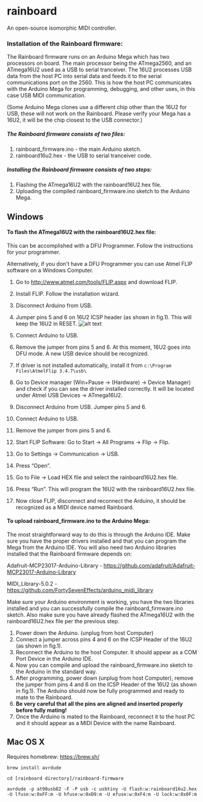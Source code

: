 # rainboard

An open-source isomorphic MIDI controller.

### Installation of the Rainboard fIrmware:

The Rainboard firmware runs on an Arduino Mega which has two processors on board. The main processor being the ATmega2560, and an ATmega16U2 used as a USB to serial tranceiver. The 16U2 processes USB data from the host PC into serial data and feeds it to the serial communications port on the 2560. This is how the host PC communicates with the Arduino Mega for programming, debugging, and other uses, in this case USB MIDI communication.

(Some Arduino Mega clones use a different chip other than the 16U2 for USB, these will not work on the Rainboard. Please verify your Mega has a 16U2, it will be the chip closest to the USB connector.)



##### The Rainboard firmware consists of two files:

1. rainboard_firmware.ino   - the main Arduino sketch.
2. rainboard16u2.hex   - the USB to serial tranceiver code.



##### Installing the Rainboard firmware consists of two steps:

1. Flashing the ATmega16U2 with the rainboard16U2.hex file.
2. Uploading the compiled rainboard_firmware.ino sketch to the Arduino Mega.




## Windows

#### To flash the ATmega16U2 with the rainboard16U2.hex file:

This can be accomplished with a DFU Programmer. Follow the instructions for your programmer.

Alternatively, if you don't have a DFU Programmer you can use Atmel FLIP software on a Windows Computer.

1. Go to http://www.atmel.com/tools/FLIP.aspx and download FLIP.
2. Install FLIP. Follow the installation wizard.
3. Disconnect Arduino from USB.
4. Jumper pins 5 and 6 on 16U2 ICSP header (as shown in fig.1). This will keep the 16U2 in RESET.
![alt text](https://github.com/famulus/rainboard/blob/master/images/Mega-Jumpers.png?raw=true)


5. Connect Arduino to USB.
6. Remove the jumper from pins 5 and 6. At this moment, 16U2 goes into DFU mode. A new USB device should be recognized.
7. If driver is not installed automatically, install it from `c:\Program Files\AtmelFlip 3.4.7\usb\`
8. Go to Device manager (Win+Pause -> (Hardware) -> Device Manager) and check if you can see the driver installed correctly. It will be located under Atmel USB Devices -> ATmega16U2.
9. Disconnect Arduino from USB. Jumper pins 5 and 6.
10. Connect Arduino to USB.
11. Remove the jumper from pins 5 and 6.
12. Start FLIP Software: Go to Start -> All Programs -> Flip -> Flip.
13. Go to Settings -> Communication -> USB.
14. Press “Open”.
15. Go to File -> Load HEX file and select the rainboard16U2.hex file.
16.  Press “Run”. This will program the 16U2 with the rainboard16U2.hex file.
17. Now close FLIP, disconnect and reconnect the Arduino, it should be recognized as a MIDI  device named Rainboard.



#### To upload rainboard_firmware.ino to the Arduino Mega:

The most straightforward way to do this is through the Arduino IDE. Make sure you have the proper drivers installed and that you can program the Mega from the Arduino IDE. You will also need two Arduino libraries installed that the Rainboard firmware depends on:

Adafruit-MCP23017-Arduino-Library - https://github.com/adafruit/Adafruit-MCP23017-Arduino-Library

MIDI_Library-5.0.2 -  https://github.com/FortySevenEffects/arduino_midi_library

Make sure your Arduino environment is working, you have the two libraries installed and you can successfully compile the rainboard_firmware.ino sketch.  Also make sure you have already flashed the ATmega16U2 with the rainboard16U2.hex file per the previous step.

1. Power down the Arduino. (unplug from host Computer)
2. Connect a jumper across pins 4 and 6 on the ICSP Header of the 16U2 (as shown in fig.1).
3. Reconnect the Arduino to the host Computer. It should appear as a COM Port Device in the Arduino IDE.
4. Now you can compile and upload the rainboard_firmware.ino sketch to the Arduino in the standard way.
5. After programming, power down (unplug from host Computer), remove the jumper from pins 4 and 6 on the   ICSP Header of the 16U2 (as shown in fig.1). The Arduino should now be fully programmed and ready to mate to the Rainboard. 
6. **Be very careful that all the pins are aligned and inserted properly before fully mating!**
7. Once the Arduino is mated to the Rainboard, reconnect it to the host PC and it should appear as a MIDI Device with the name Rainboard.



## Mac OS X

Requires homebrew: https://brew.sh/

`brew install avrdude`

`cd [rainboard directory]/rainboard-firmware`

`avrdude -p at90usb82 -F -P usb -c usbtiny -U flash:w:rainboard16u2.hex -U lfuse:w:0xFF:m -U hfuse:w:0xD9:m -U efuse:w:0xF4:m -U lock:w:0x0F:m`





